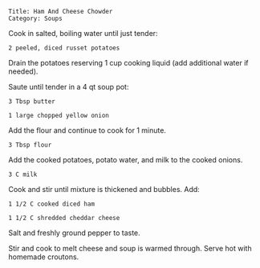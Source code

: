 ~~~ recipe-info
Title: Ham And Cheese Chowder
Category: Soups
~~~

Cook in salted, boiling water until just tender:

~~~ recipe-ingredients
2 peeled, diced russet potatoes
~~~

Drain the potatoes reserving 1 cup cooking liquid (add additional water if needed).

Saute until tender in a 4 qt soup pot:

~~~ recipe-ingredients
3 Tbsp butter

1 large chopped yellow onion
~~~

Add the flour and continue to cook for 1 minute.

~~~ recipe-ingredients
3 Tbsp flour
~~~

Add the cooked potatoes, potato water, and milk to the cooked onions.

~~~ recipe-ingredients
3 C milk
~~~

Cook and stir until mixture is thickened and bubbles. Add:

~~~ recipe-ingredients
1 1/2 C cooked diced ham

1 1/2 C shredded cheddar cheese
~~~

Salt and freshly ground pepper to taste.

Stir and cook to melt cheese and soup is warmed through. Serve hot with homemade croutons.
